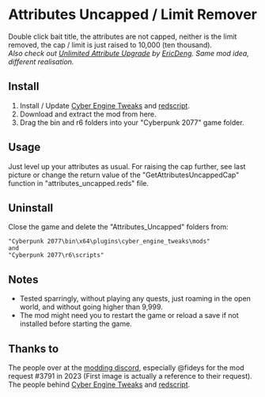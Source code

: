 # Attributes Uncapped / Limit Remover

Double click bait title, the attributes are not capped, neither is the limit removed, the cap / limit is just raised to 10,000 (ten thousand).  
*Also check out [Unlimited Attribute Upgrade](https://www.nexusmods.com/cyberpunk2077/mods/12034) by [EricDeng](https://next.nexusmods.com/profile/EricDeng5972). Same mod idea, different realisation.*

## Install
1. Install / Update [Cyber Engine Tweaks](https://www.nexusmods.com/cyberpunk2077/mods/107) and [redscript](https://www.nexusmods.com/cyberpunk2077/mods/1511).
2. Download and extract the mod from here.
3. Drag the bin and r6 folders into your "Cyberpunk 2077" game folder.

## Usage
Just level up your attributes as usual.
For raising the cap further, see last picture or change the return value of the "GetAttributesUncappedCap" function in "attributes_uncapped.reds" file.

## Uninstall
Close the game and delete the "Attributes_Uncapped" folders from:
```
"Cyberpunk 2077\bin\x64\plugins\cyber_engine_tweaks\mods"
and
"Cyberpunk 2077\r6\scripts"
```
    
## Notes
* Tested sparringly, without playing any quests, just roaming in the open world, and without going higher than 9,999.
* The mod might need you to restart the game or reload a save if not installed before starting the game.

## Thanks to
The people over at the [modding discord](https://discord.gg/Epkq79kd96), especially @fideys for the mod request #3791 in 2023 (First image is actually a reference to their request).  
The people behind [Cyber Engine Tweaks](https://github.com/yamashi/CyberEngineTweaks) and [redscript](https://github.com/jac3km4/redscript).
